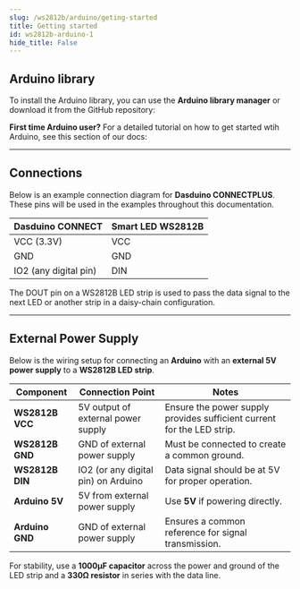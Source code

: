 ```yaml
---
slug: /ws2812b/arduino/geting-started 
title: Getting started
id: ws2812b-arduino-1 
hide_title: False
---
```


## Arduino library

To install the Arduino library, you can use the **Arduino library manager** or download it from the GitHub repository:
<QuickLink  
  title="Smart LEDs Arduino library"  
  description="Smart Leds Arduino library by Soldered"  
  url="https://github.com/SolderedElectronics/Soldered-WS2812-Smart-Leds-Arduino-Library/tree/main"  
/>  

<InfoBox>

**First time Arduino user?** For a detailed tutorial on how to get started wtih Arduino, see this section of our docs:

<QuickLink  
  title="Getting started with Arduino"  
  description="A full, comprehensive tutorial on how to fully set up and upload code for the first time on an Arduino board, from scratch!"  
  url="#"  
/>  

</InfoBox>

---

## Connections

Below is an example connection diagram for **Dasduino CONNECTPLUS**. These pins will be used in the examples throughout this documentation.

| **Dasduino CONNECT**  | **Smart LED WS2812B** |
| --------------------- | --------------------- |
| VCC (3.3V)            | VCC                   |
| GND                   | GND                   |
| IO2 (any digital pin) | DIN                   |

<InfoBox>The DOUT pin on a WS2812B LED strip is used to pass the data signal to the next LED or another strip in a daisy-chain configuration.</InfoBox>

---

## External Power Supply  

Below is the wiring setup for connecting an **Arduino** with an **external 5V power supply** to a **WS2812B LED strip**.  

| **Component**        | **Connection Point**                | **Notes**                                                              |
| -------------------- | ----------------------------------- | ---------------------------------------------------------------------- |
| **WS2812B VCC**      | 5V output of external power supply  | Ensure the power supply provides sufficient current for the LED strip. |
| **WS2812B GND**      | GND of external power supply        | Must be connected to create a common ground.                           |
| **WS2812B DIN**      | IO2 (or any digital pin) on Arduino | Data signal should be at 5V for proper operation.                      |
| **Arduino 5V** | 5V from external power supply       | Use **5V** if powering directly.                                       |
| **Arduino GND**      | GND of external power supply        | Ensures a common reference for signal transmission.                    |

<InfoBox>For stability, use a **1000µF capacitor** across the power and ground of the LED strip and a **330Ω resistor** in series with the data line.</InfoBox>  
